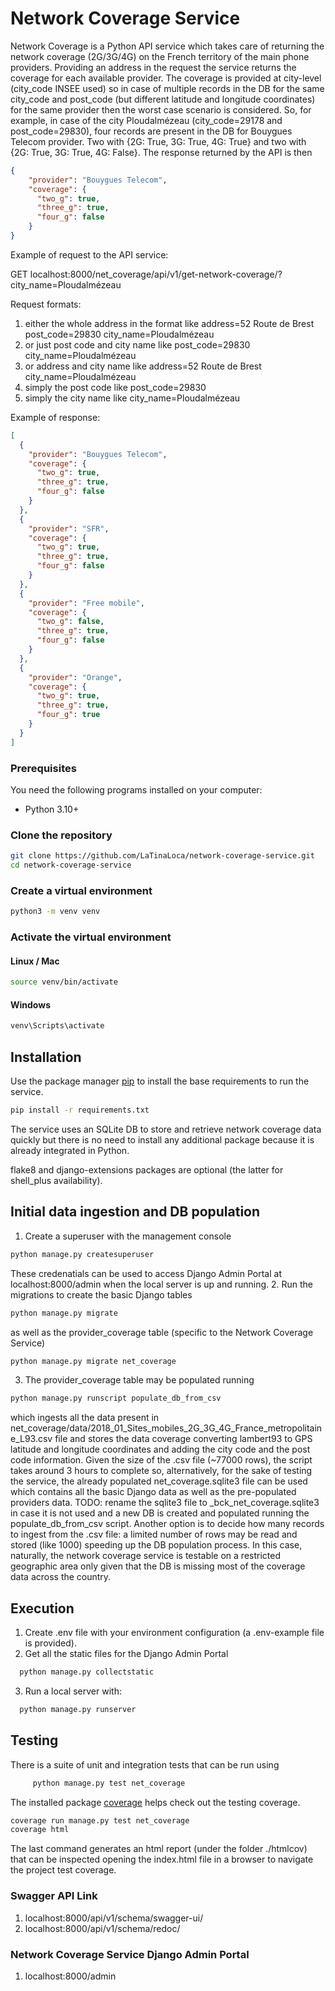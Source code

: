 # Network Coverage Service

Network Coverage is a Python API service which takes care of returning the network coverage (2G/3G/4G) on the French territory 
of the main phone providers. Providing an address in the request
the service returns the coverage for each available provider. 
The coverage is provided at city-level (city_code INSEE used) so in case of multiple records in the DB for the
same city_code and post_code (but different latitude and longitude coordinates) for the same provider then the 
worst case scenario is considered. 
So, for example, in case of the city Ploudalmézeau (city_code=29178 and post_code=29830), four records are present
in the DB for Bouygues Telecom provider. Two with {2G: True, 3G: True, 4G: True} and two with {2G: True,
3G: True, 4G: False}. The response returned by the API is then 
```json
{
    "provider": "Bouygues Telecom",
    "coverage": {
      "two_g": true,
      "three_g": true,
      "four_g": false
    }
}
```

Example of request to the API service:

GET localhost:8000/net_coverage/api/v1/get-network-coverage/?city_name=Ploudalmézeau

Request formats:
1) either the whole address in the format like address=52 Route de Brest post_code=29830 city_name=Ploudalmézeau
2) or just post code and city name like post_code=29830 city_name=Ploudalmézeau
3) or address and city name like address=52 Route de Brest city_name=Ploudalmézeau
4) simply the post code like post_code=29830
5) simply the city name like city_name=Ploudalmézeau

Example of response:
```json
[
  {
    "provider": "Bouygues Telecom",
    "coverage": {
      "two_g": true,
      "three_g": true,
      "four_g": false
    }
  },
  {
    "provider": "SFR",
    "coverage": {
      "two_g": true,
      "three_g": true,
      "four_g": false
    }
  },
  {
    "provider": "Free mobile",
    "coverage": {
      "two_g": false,
      "three_g": true,
      "four_g": false
    }
  },
  {
    "provider": "Orange",
    "coverage": {
      "two_g": true,
      "three_g": true,
      "four_g": true
    }
  }
]
```
### Prerequisites

You need the following programs installed on your computer:
- Python 3.10+

### Clone the repository

```bash
git clone https://github.com/LaTinaLoca/network-coverage-service.git
cd network-coverage-service
```

### Create a virtual environment

```bash
python3 -m venv venv
```

### Activate the virtual environment

#### Linux / Mac

```bash
source venv/bin/activate
```

#### Windows

```bash
venv\Scripts\activate
```

## Installation

Use the package manager [pip](https://pip.pypa.io/en/stable/) to install the base requirements
to run the service.
```bash
pip install -r requirements.txt
```
The service uses an SQLite DB to store and retrieve network coverage data quickly but there is no need
to install any additional package because it is already integrated in Python.

flake8 and django-extensions packages are optional (the latter for shell_plus availability).

## Initial data ingestion and DB population
1. Create a superuser with the management console
```bash
python manage.py createsuperuser
```
These credenatials can be used to access Django Admin Portal at localhost:8000/admin when
the local server is up and running.
2. Run the migrations to create the basic Django tables 
```bash
python manage.py migrate
```
as well as the provider_coverage table (specific to the Network Coverage Service)
```bash
python manage.py migrate net_coverage
```
3. The provider_coverage table may be populated running 
```bash
python manage.py runscript populate_db_from_csv
```
which ingests all the data present in net_coverage/data/2018_01_Sites_mobiles_2G_3G_4G_France_metropolitaine_L93.csv
file and stores the data coverage converting lambert93 to GPS latitude and
longitude coordinates and adding the city code and the post code information.
Given the size of the .csv file (~77000 rows), the script takes around 3 hours to complete
so, alternatively, for the sake of testing the service, the already populated 
net_coverage.sqlite3 file can be used which contains all the basic Django data as well as the 
pre-populated providers data.
TODO: rename the sqlite3 file to _bck_net_coverage.sqlite3 in case it is not used
and a new DB is created and populated running the populate_db_from_csv script.
Another option is to decide how many records to ingest from the .csv file: a limited number of rows may be
read and stored (like 1000) speeding up the DB population process. 
In this case, naturally, the network coverage service is testable on a restricted
geographic area only given that the DB is missing most of the coverage data across the country.

## Execution
1. Create .env file with your environment configuration (a .env-example file is provided).
2. Get all the static files for the Django Admin Portal
```bash
  python manage.py collectstatic
```
3. Run a local server with:
```bash
  python manage.py runserver
```

## Testing
There is a suite of unit and integration tests that can be run using
```bash
     python manage.py test net_coverage
```
The installed package [coverage](https://coverage.readthedocs.io/en/7.2.7/) helps check out the testing coverage.
```bash
coverage run manage.py test net_coverage
coverage html
```
The last command generates an html report (under the folder ./htmlcov) that can be inspected opening the index.html file
in a browser to navigate the project test coverage.

### Swagger API Link
1. localhost:8000/api/v1/schema/swagger-ui/
2. localhost:8000/api/v1/schema/redoc/

### Network Coverage Service Django Admin Portal
1. localhost:8000/admin